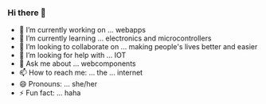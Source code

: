 ### Hi there 👋

- 🔭 I’m currently working on ... webapps
- 🌱 I’m currently learning ... electronics and microcontrollers
- 👯 I’m looking to collaborate on ... making people's lives better and easier
- 🤔 I’m looking for help with ... IOT
- 💬 Ask me about ... webcomponents
- 📫 How to reach me: ... the ... internet
- 😄 Pronouns: ... she/her
- ⚡ Fun fact: ... haha
